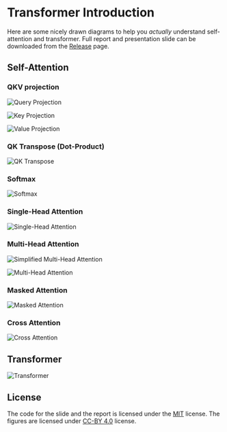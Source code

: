 # Transformer Introduction

Here are some nicely drawn diagrams to help you *actually* understand self-attention and transformer. Full report and presentation slide can be downloaded from the [Release](https://github.com/XYFC128/transformer-introduction/releases) page.

## Self-Attention

### QKV projection

![Query Projection](figures/query.webp)

![Key Projection](figures/key.webp)

![Value Projection](figures/value.webp)

### QK Transpose (Dot-Product)

![QK Transpose](figures/qk-transpose.webp)

### Softmax

![Softmax](figures/softmax.webp)

### Single-Head Attention

![Single-Head Attention](figures/single-head-attention.webp)

### Multi-Head Attention

![Simplified Multi-Head Attention](figures/multihead-attention-simple.webp)

![Multi-Head Attention](figures/multihead-attention-actual.webp)

### Masked Attention

![Masked Attention](figures/masked-attention.webp)

### Cross Attention

![Cross Attention](figures/cross-attention.webp)

## Transformer

![Transformer](figures/transformer.webp)

## License

The code for the slide and the report is licensed under the [MIT](https://opensource.org/license/mit) license. The figures are licensed under [CC-BY 4.0](https://creativecommons.org/licenses/by/4.0/) license.

